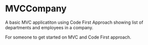 # MVCCompany
A basic MVC applicatiton using Code First Approach showing list of departments and employees in a company.

For someone to get started on MVC and Code First approach.
